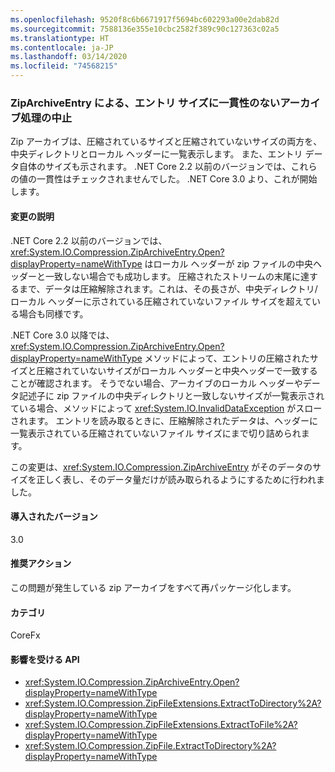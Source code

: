 ```yaml
---
ms.openlocfilehash: 9520f8c6b6671917f5694bc602293a00e2dab82d
ms.sourcegitcommit: 7588136e355e10cbc2582f389c90c127363c02a5
ms.translationtype: HT
ms.contentlocale: ja-JP
ms.lasthandoff: 03/14/2020
ms.locfileid: "74568215"
---
```

### <a name="ziparchiveentry-no-longer-handles-archives-with-inconsistent-entry-sizes"></a>ZipArchiveEntry による、エントリ サイズに一貫性のないアーカイブ処理の中止

Zip アーカイブは、圧縮されているサイズと圧縮されていないサイズの両方を、中央ディレクトリとローカル ヘッダーに一覧表示します。  また、エントリ データ自体のサイズも示されます。  .NET Core 2.2 以前のバージョンでは、これらの値の一貫性はチェックされませんでした。 .NET Core 3.0 より、これが開始します。

#### <a name="change-description"></a>変更の説明

.NET Core 2.2 以前のバージョンでは、<xref:System.IO.Compression.ZipArchiveEntry.Open?displayProperty=nameWithType> はローカル ヘッダーが zip ファイルの中央ヘッダーと一致しない場合でも成功します。 圧縮されたストリームの末尾に達するまで、データは圧縮解除されます。これは、その長さが、中央ディレクトリ/ローカル ヘッダーに示されている圧縮されていないファイル サイズを超えている場合も同様です。

.NET Core 3.0 以降では、<xref:System.IO.Compression.ZipArchiveEntry.Open?displayProperty=nameWithType> メソッドによって、エントリの圧縮されたサイズと圧縮されていないサイズがローカル ヘッダーと中央ヘッダーで一致することが確認されます。  そうでない場合、アーカイブのローカル ヘッダーやデータ記述子に zip ファイルの中央ディレクトリと一致しないサイズが一覧表示されている場合、メソッドによって <xref:System.IO.InvalidDataException> がスローされます。 エントリを読み取るときに、圧縮解除されたデータは、ヘッダーに一覧表示されている圧縮されていないファイル サイズにまで切り詰められます。

この変更は、<xref:System.IO.Compression.ZipArchiveEntry> がそのデータのサイズを正しく表し、そのデータ量だけが読み取られるようにするために行われました。

#### <a name="version-introduced"></a>導入されたバージョン

3.0

#### <a name="recommended-action"></a>推奨アクション

この問題が発生している zip アーカイブをすべて再パッケージ化します。

#### <a name="category"></a>カテゴリ

CoreFx

#### <a name="affected-apis"></a>影響を受ける API

- <xref:System.IO.Compression.ZipArchiveEntry.Open?displayProperty=nameWithType>
- <xref:System.IO.Compression.ZipFileExtensions.ExtractToDirectory%2A?displayProperty=nameWithType>
- <xref:System.IO.Compression.ZipFileExtensions.ExtractToFile%2A?displayProperty=nameWithType>
- <xref:System.IO.Compression.ZipFile.ExtractToDirectory%2A?displayProperty=nameWithType>

<!--

### Affected APIs

`M:System.IO.Compression.ZipArchiveEntry.Open`
`Overload:System.IO.Compression.ZipFileExtensions.ExtractToDirectory%2A`
`Overload:System.IO.Compression.ZipFileExtensions.ExtractToFile%2A`
`Overload:System.IO.Compression.ZipFile.ExtractToDirectory%2A`

-->
